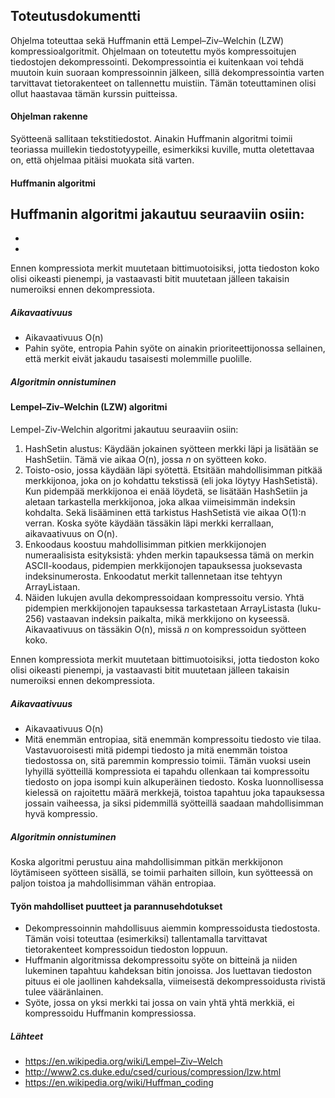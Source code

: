 ## Toteutusdokumentti

Ohjelma toteuttaa sekä Huffmanin että Lempel–Ziv–Welchin (LZW) kompressioalgoritmit. Ohjelmaan on toteutettu myös kompressoitujen tiedostojen dekompressointi. Dekompressointia ei kuitenkaan voi tehdä muutoin kuin suoraan kompressoinnin jälkeen, sillä dekompressointia varten tarvittavat tietorakenteet on tallennettu muistiin. Tämän toteuttaminen olisi ollut haastavaa tämän kurssin puitteissa.

#### Ohjelman rakenne


Syötteenä sallitaan tekstitiedostot. Ainakin Huffmanin algoritmi toimii teoriassa muillekin tiedostotyypeille, esimerkiksi kuville, mutta oletettavaa on, että ohjelmaa pitäisi muokata sitä varten.

#### Huffmanin algoritmi
Huffmanin algoritmi jakautuu seuraaviin osiin:
- 
- 
- 

Ennen kompressiota merkit muutetaan bittimuotoisiksi, jotta tiedoston koko olisi oikeasti pienempi, ja vastaavasti bitit muutetaan jälleen takaisin numeroiksi ennen dekompressiota.

##### Aikavaativuus
- Aikavaativuus O(n)
- Pahin syöte, entropia
Pahin syöte on ainakin prioriteettijonossa sellainen, että merkit eivät jakaudu tasaisesti molemmille puolille.

##### Algoritmin onnistuminen

#### Lempel–Ziv–Welchin (LZW) algoritmi
Lempel-Ziv-Welchin algoritmi jakautuu seuraaviin osiin:
1. HashSetin alustus: Käydään jokainen syötteen merkki läpi ja lisätään se HashSetiin. Tämä vie aikaa O(n), jossa _n_ on syötteen koko.
2. Toisto-osio, jossa käydään läpi syötettä. Etsitään mahdollisimman pitkää merkkijonoa, joka on jo kohdattu tekstissä (eli joka löytyy HashSetistä). Kun pidempää merkkijonoa ei enää löydetä, se lisätään HashSetiin ja aletaan tarkastella merkkijonoa, joka alkaa viimeisimmän indeksin kohdalta. Sekä lisääminen että tarkistus HashSetistä vie aikaa O(1):n verran. Koska syöte käydään tässäkin läpi merkki kerrallaan, aikavaativuus on O(n).
3. Enkoodaus koostuu mahdollisimman pitkien merkkijonojen numeraalisista esityksistä: yhden merkin tapauksessa tämä on merkin ASCII-koodaus, pidempien merkkijonojen tapauksessa juoksevasta indeksinumerosta. Enkoodatut merkit tallennetaan itse tehtyyn ArrayListaan.
4. Näiden lukujen avulla dekompressoidaan kompressoitu versio. Yhtä pidempien merkkijonojen tapauksessa tarkastetaan ArrayListasta (luku-256) vastaavan indeksin paikalta, mikä merkkijono on kyseessä. Aikavaativuus on tässäkin O(n), missä _n_ on kompressoidun syötteen koko.

Ennen kompressiota merkit muutetaan bittimuotoisiksi, jotta tiedoston koko olisi oikeasti pienempi, ja vastaavasti bitit muutetaan jälleen takaisin numeroiksi ennen dekompressiota.

##### Aikavaativuus
- Aikavaativuus O(n)
- Mitä enemmän entropiaa, sitä enemmän kompressoitu tiedosto vie tilaa. Vastavuoroisesti mitä pidempi tiedosto ja mitä enemmän toistoa tiedostossa on, sitä paremmin kompressio toimii. Tämän vuoksi usein lyhyillä syötteillä kompressiota ei tapahdu ollenkaan tai kompressoitu tiedosto on jopa isompi kuin alkuperäinen tiedosto. Koska luonnollisessa kielessä on rajoitettu määrä merkkejä, toistoa tapahtuu joka tapauksessa jossain vaiheessa, ja siksi pidemmillä syötteillä saadaan mahdollisimman hyvä kompressio.

##### Algoritmin onnistuminen
Koska algoritmi perustuu aina mahdollisimman pitkän merkkijonon löytämiseen syötteen sisällä, se toimii parhaiten silloin, kun syötteessä on paljon toistoa ja mahdollisimman vähän entropiaa.


#### Työn mahdolliset puutteet ja parannusehdotukset
- Dekompressoinnin mahdollisuus aiemmin kompressoidusta tiedostosta. Tämän voisi toteuttaa (esimerkiksi) tallentamalla tarvittavat tietorakenteet kompressoidun tiedoston loppuun.
- Huffmanin algoritmissa dekompressoitu syöte on bitteinä ja niiden lukeminen tapahtuu kahdeksan bitin jonoissa. Jos luettavan tiedoston pituus ei ole jaollinen kahdeksalla, viimeisestä dekompressoidusta rivistä tulee vääränlainen.
- Syöte, jossa on yksi merkki tai jossa on vain yhtä yhtä merkkiä, ei kompressoidu Huffmanin kompressiossa. 


##### Lähteet
- https://en.wikipedia.org/wiki/Lempel–Ziv–Welch
- http://www2.cs.duke.edu/csed/curious/compression/lzw.html
- https://en.wikipedia.org/wiki/Huffman_coding